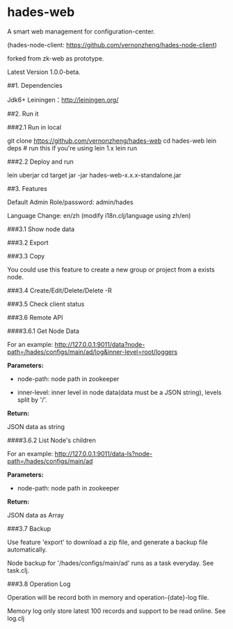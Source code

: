 # hades-web

A smart web management for configuration-center.

(hades-node-client: https://github.com/vernonzheng/hades-node-client)

forked from zk-web as prototype.

Latest Version 1.0.0-beta.

##1. Dependencies

Jdk6+
Leiningen：http://leiningen.org/

##2. Run it

###2.1 Run in local

git clone https://github.com/vernonzheng/hades-web
cd hades-web
lein deps # run this if you're using lein 1.x
lein run

###2.2 Deploy and run
 
lein uberjar
cd target
jar -jar hades-web-x.x.x-standalone.jar

##3. Features

Default Admin Role/password: admin/hades

Language Change: en/zh (modify i18n.clj/language using zh/en)

###3.1 Show node data 

###3.2 Export

###3.3 Copy

You could use this feature to create a new group or project from a exists node.

###3.4 Create/Edit/Delete/Delete -R

###3.5 Check client status

###3.6 Remote API

####3.6.1 Get Node Data

For an example: http://127.0.0.1:9011/data?node-path=/hades/configs/main/ad/log&inner-level=root/loggers

**Parameters:**

+ node-path: node path in zookeeper

+ inner-level: inner level in node data(data must be a JSON string), levels split by '/'.

**Return:**

JSON data as string

####3.6.2 List Node's children

For an example: http://127.0.0.1:9011/data-ls?node-path=/hades/configs/main/ad

**Parameters:**

+ node-path: node path in zookeeper

**Return:**

JSON data as Array

###3.7 Backup

Use feature 'export' to download a zip file, and generate a backup file automatically.

Node backup for '/hades/configs/main/ad' runs as a task everyday. See task.clj.

###3.8 Operation Log

Operation will be record both in memory and operation-{date}-log file.
 
Memory log only store latest 100 records and support to be read online. See log.clj